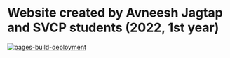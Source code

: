 # Website created by Avneesh Jagtap and SVCP students (2022, 1st year)

[![pages-build-deployment](https://github.com/fycmmicroproject/fycmmicroproject.github.io/actions/workflows/pages/pages-build-deployment/badge.svg)](https://github.com/fycmmicroproject/fycmmicroproject.github.io/actions/workflows/pages/pages-build-deployment)
